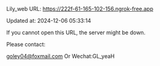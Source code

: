 Lily_web URL: https://222f-61-165-102-156.ngrok-free.app

Updated at: 2024-12-06 05:33:14

If you cannot open this URL, the server might be down.

Please contact: 

goley04@foxmail.com Or Wechat:GL_yeaH